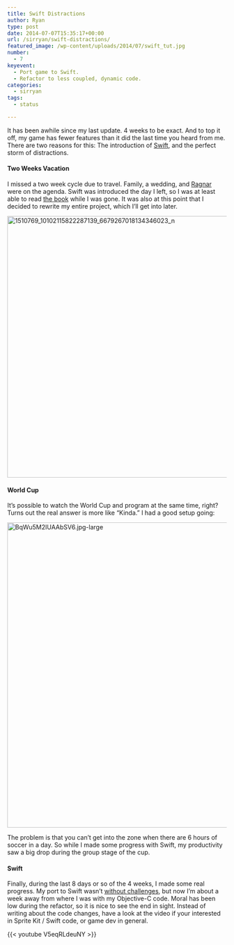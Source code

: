 ```yaml
---
title: Swift Distractions
author: Ryan
type: post
date: 2014-07-07T15:35:17+00:00
url: /sirryan/swift-distractions/
featured_image: /wp-content/uploads/2014/07/swift_tut.jpg
number:
  - 7
keyevent:
  - Port game to Swift.
  - Refactor to less coupled, dynamic code.
categories:
  - sirryan
tags:
  - status

---
```

It has been awhile since my last update. 4 weeks to be exact. And to top it off, my game has fewer features than it did the last time you heard from me. There are two reasons for this: The introduction of <a href="https://developer.apple.com/swift/" target="_blank">Swift</a>, and the perfect storm of distractions.
<!--more-->

#### Two Weeks Vacation

I missed a two week cycle due to travel. Family, a wedding, and <a href="http://www.ragnartrail.com/locations/appalachians-wv" target="_blank">Ragnar</a> were on the agenda. Swift was introduced the day I left, so I was at least able to read <a href="https://itunes.apple.com/us/book/the-swift-programming-language/id881256329?mt=11" target="_blank">the book</a> while I was gone. It was also at this point that I decided to rewrite my entire project, which I&#8217;ll get into later.

<div class="inlineimg">
  <img class="alignnone wp-image-790 size-full" src="/wp-content/uploads/2014/07/1510769_10102115822287139_6679267018134346023_n.jpg" alt="1510769_10102115822287139_6679267018134346023_n" width="600" srcset="/wp-content/uploads/2014/07/1510769_10102115822287139_6679267018134346023_n.jpg 720w, /wp-content/uploads/2014/07/1510769_10102115822287139_6679267018134346023_n-225x300.jpg 225w" sizes="(max-width: 720px) 100vw, 720px" />
</div>

#### World Cup

It&#8217;s possible to watch the World Cup and program at the same time, right? Turns out the real answer is more like &#8220;Kinda.&#8221; I had a good setup going:

<div class="inlineimg">
  <img class="alignnone size-full wp-image-793" src="/wp-content/uploads/2014/07/BqWu5M2IUAAbSV6.jpg-large.jpeg" alt="BqWu5M2IUAAbSV6.jpg-large" width="700"  />
</div>

The problem is that you can&#8217;t get into the zone when there are 6 hours of soccer in a day. So while I made some progress with Swift, my productivity saw a big drop during the group stage of the cup.

#### Swift

Finally, during the last 8 days or so of the 4 weeks, I made some real progress. My port to Swift wasn&#8217;t <a href="http://battleofbrothers.com/sirryan/challenges-you-may-encounter-while-porting-your-spritekit-game-to-swift" target="_blank">without challenges</a>, but now I&#8217;m about a week away from where I was with my Objective-C code. Moral has been low during the refactor, so it is nice to see the end in sight. Instead of writing about the code changes, have a look at the video if your interested in Sprite Kit / Swift code, or game dev in general.

{{< youtube V5eqRLdeuNY >}}